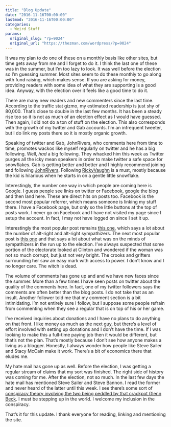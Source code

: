 ```yaml
---
title: "Blog Update"
date: "2016-11-16T00:00:00"
lastmod: "2016-11-16T00:00:00"
categories:
  - Weird Stuff
params:
  original_slug: "?p=9024"
  original_url: "https://thezman.com/wordpress/?p=9024"
---
```


It was my plan to do one of these on a monthly basis like other sites,
but time gets away from me and I forget to do it. I think the last one
of these was in the summer, but I’m too lazy to look. It was well before
the election so I’m guessing summer. Most sites seem to do these monthly
to go along with fund raising, which makes sense. If you are asking for
money, providing readers with some idea of what they are supporting is a
good idea. Anyway, with the election over it feels like a good time to
do it.

There are many new readers and new commenters since the last time.
According to the traffic stat gizmo, my estimated readership is just shy
of 80,000. That’s close to double in the last few months. It has been a
steady rise too so it is not as much of an election effect as I would
have guessed. Then again, I did not do a ton of stuff on the election.
This also corresponds with the growth of my twitter and Gab accounts.
I’m an infrequent tweeter, but I do link my posts there so it is mostly
organic growth.

Speaking of twitter and Gab, JohnRivers, who comments here from time to
time, promotes wackos like myself regularly on twitter and he has a big
following. Well, *had* a big following. They whacked him this week as
Twitter purges all the icky mean speakers in order to make twitter a
safe space for snowflakes. Gab is getting better and better and I highly
recommend joining and following
<a href="https://gab.ai/JohnRivers" target="_blank">JohnRivers</a>.
Following
<a href="https://gab.ai/Ricky_Vaughn99" target="_blank">RickyVaughn</a>
is a must, mostly because the kid is hilarious when he starts in on a
gentle little snowflake.

Interestingly, the number one way in which people are coming here is
Google. I guess people see links on twitter or Facebook, google the blog
and then land here. These are direct hits on posts too. Facebook is the
second most popular referrer, which means someone is linking my stuff
there. I have a Facebook page, but only so the little buttons at the top
of posts work. I never go on Facebook and I have not visited my page
since I setup the account. In fact, I may not have logged on since I set
it up.

Interestingly the most popular post remains
<a href="http://thezman.com/wordpress/?p=7447" target="_blank">this
one</a>, which says a lot about the number of alt-right and alt-right
sympathizers. The next most popular post is
<a href="http://thezman.com/wordpress/?p=8880" target="_blank">this
one</a> and that says a lot about what was on the minds of sympathizers
in the run up to the election. I’ve always suspected that some portion
of the electorate looked at Clinton and wondered if the woman was not so
much corrupt, but just not very bright. The crooks and grifters
surrounding her saw an easy mark with access to power. I don’t know and
I no longer care. The witch is dead.

The volume of comments has gone up and and we have new faces since the
summer. More than a few times I have seen posts on twitter about the
quality of the comments here. In fact, one of my twitter followers says
the comments are often better than the blog posts. I do not take that as
an insult. Another follower told me that my comment section is a bit
intimidating. I’m not entirely sure I follow, but I suppose some people
refrain from commenting when they see a regular that is on top of his or
her game.

I’ve received inquiries about donations and I have no plans to do
anything on that front. I like money as much as the next guy, but
there’s a level of effort involved with setting up donations and I don’t
have the time. If I was looking to make this a full-time paying job then
it would be different, but that’s not the plan. That’s mostly because I
don’t see how anyone makes a living as a blogger. Honestly, I always
wonder how people like Steve Sailer and Stacy McCain make it work.
There’s a bit of economics there that eludes me.

My hate mail has gone up as well. Before the election, I was getting a
regular stream of claims that my sort was finished. The right side of
history was coming for me. After the election, not so much. In the last
few days the hate mail has mentioned Steve Sailer and Steve Bannon. I
read the former and never heard of the latter until this week. I see
there’s some sort of <a
href="http://www.unz.com/isteve/glenn-beck-explains-to-anderson-cooper-the-shadowy-sinister-steve-bannon-steve-sailer/"
target="_blank">conspiracy theory involving the two being peddled
by that crackpot Glenn Beck</a>. I must be stepping up in the world. I
welcome my inclusion in the conspiracy.

That’s it for this update. I thank everyone for reading, linking and
mentioning the site.
